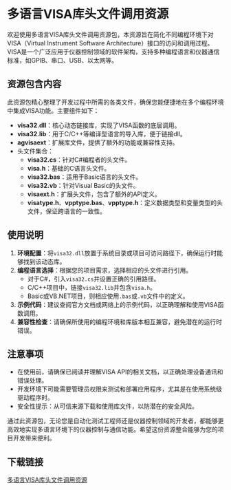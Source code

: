 # 多语言VISA库头文件调用资源

欢迎使用多语言VISA库头文件调用资源包，本资源旨在简化不同编程环境下对VISA（Virtual Instrument Software Architecture）接口的访问和调用过程。VISA是一个广泛应用于仪器控制领域的软件架构，支持多种编程语言和仪器通信标准，如GPIB、串口、USB、以太网等。

## 资源包含内容

此资源包精心整理了开发过程中所需的各类文件，确保您能便捷地在多个编程环境中集成VISA功能。主要组件如下：

- **visa32.dll**：核心动态链接库，实现了VISA函数的底层调用。
- **visa32.lib**：用于C/C++等编译型语言的导入库，便于链接dll。
- **agvisaext**：扩展库文件，提供了额外的功能或兼容性支持。
- 头文件集合：
  - **visa32.cs**：针对C#编程者的头文件。
  - **visa.h**：基础的C语言头文件。
  - **visa32.bas**：适用于Basic语言的头文件。
  - **visa32.vb**：针对Visual Basic的头文件。
  - **visaext.h**：扩展头文件，包含了额外的API定义。
  - **visatype.h**、**vpptype.bas**、**vpptype.h**：定义数据类型和变量类型的头文件，保证跨语言的一致性。

## 使用说明

1. **环境配置**：将`visa32.dll`放置于系统目录或项目可访问路径下，确保运行时能够找到该动态库。
2. **编程语言选择**：根据您的项目需求，选择相应的头文件进行引用。
   - 对于C#，引入`visa32.cs`并设置正确的引用路径。
   - C/C++项目中，链接`visa32.lib`并包含`visa.h`。
   - Basic或VB.NET项目，则相应使用`.bas`或`.vb`文件中的定义。
3. **示例代码**：建议查阅官方文档或网络上的示例代码，以正确理解和使用VISA函数调用。
4. **兼容性检查**：请确保所使用的编程环境和库版本相互兼容，避免潜在的运行时错误。

## 注意事项

- 在使用前，请确保已阅读并理解VISA API的相关文档，以正确处理设备通讯和错误处理。
- 开发环境下可能需要管理员权限来测试和部署应用程序，尤其是在使用系统级驱动程序时。
- 安全性提示：从可信来源下载和使用库文件，以防潜在的安全风险。

通过此资源包，无论您是自动化测试工程师还是仪器控制领域的开发者，都能够更高效地实现多语言环境下的仪器控制与通信功能。希望这份资源整合能够为您的项目开发带来便利。

## 下载链接

[多语言VISA库头文件调用资源](https://pan.quark.cn/s/8bd258fff3c0)